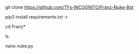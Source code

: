 git clone https://github.com/TFs-INCOGNITO/Franz-Nuke-Bot

pip3 install requirements.txt -r

cd Franz*

ls

nano nuke.py

